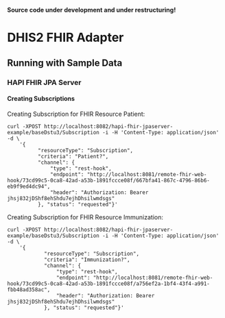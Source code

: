 __Source code under development and under restructuring!__

# DHIS2 FHIR Adapter
## Running with Sample Data
### HAPI FHIR JPA Server
#### Creating Subscriptions
Creating Subscription for FHIR Resource Patient:

    curl -XPOST http://localhost:8082/hapi-fhir-jpaserver-example/baseDstu3/Subscription -i -H 'Content-Type: application/json' -d \
        '{
              "resourceType": "Subscription",
              "criteria": "Patient?",
              "channel": {
                  "type": "rest-hook",
                  "endpoint": "http://localhost:8081/remote-fhir-web-hook/73cd99c5-0ca8-42ad-a53b-1891fccce08f/667bfa41-867c-4796-86b6-eb9f9ed4dc94",
                  "header": "Authorization: Bearer jhsj832jDShf8ehShdu7ejhDhsilwmdsgs"
              }, "status": "requested"}'

Creating Subscription for FHIR Resource Immunization:

    curl -XPOST http://localhost:8082/hapi-fhir-jpaserver-example/baseDstu3/Subscription -i -H 'Content-Type: application/json' -d \
        '{
                "resourceType": "Subscription",
                "criteria": "Immunization?",
                "channel": {
                    "type": "rest-hook",
                    "endpoint": "http://localhost:8081/remote-fhir-web-hook/73cd99c5-0ca8-42ad-a53b-1891fccce08f/a756ef2a-1bf4-43f4-a991-fbb48ad358ac",
                    "header": "Authorization: Bearer jhsj832jDShf8ehShdu7ejhDhsilwmdsgs"
                }, "status": "requested"}'
                                    